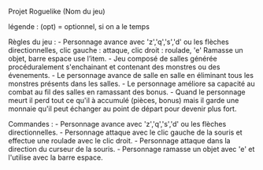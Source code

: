 Projet Roguelike (Nom du jeu)

légende :
(opt) = optionnel, si on a le temps

Règles du jeu : 
    - Personnage avance avec 'z','q','s','d' ou les flèches directionnelles, clic gauche : attaque, clic droit : roulade, 'e' Ramasse un objet, barre espace use l’item.
    - Jeu composé de salles générée procéduralement s'enchainant et contenant des monstres ou des évenements.
    - Le personnage avance de salle en salle en éliminant tous les monstres présents dans les salles.
    - Le personnage améliore sa capacité au combat au fil des salles en ramassant des bonus.
    - Quand le personnage meurt il perd tout ce qu'il à accumulé (pièces, bonus) mais il garde une monnaie qu'il peut échanger au point de départ pour devenir plus fort.
 

Commandes :
    - Personnage avance avec 'z','q','s','d' ou les flèches directionnelles.
    - Personnage attaque avec le clic gauche de la souris et effectue une roulade avec le clic droit.
    - Personnage attaque dans la direction du curseur de la souris.
    - Personnage ramasse un objet avec 'e' et l'utilise avec la barre espace.


